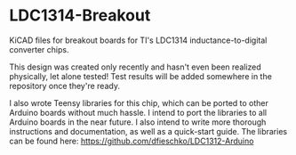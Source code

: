 # LDC1314-Breakout
KiCAD files for breakout boards for TI's LDC1314 inductance-to-digital converter chips.

This design was created only recently and hasn't even been realized physically, let alone tested! Test results will be added somewhere in the repository once they're ready.

I also wrote Teensy libraries for this chip, which can be ported to other Arduino boards without much hassle. I intend to port the libraries to all Arduino boards in the near future. I also intend to write more thorough instructions and documentation, as well as a quick-start guide.
The libraries can be found here: https://github.com/dfieschko/LDC1312-Arduino
